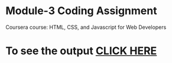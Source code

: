 

# Module-3 Coding Assignment

Coursera course: HTML, CSS, and Javascript for Web Developers

# To see the output [CLICK HERE](Desktop/Assignments/module%203/index.html)

